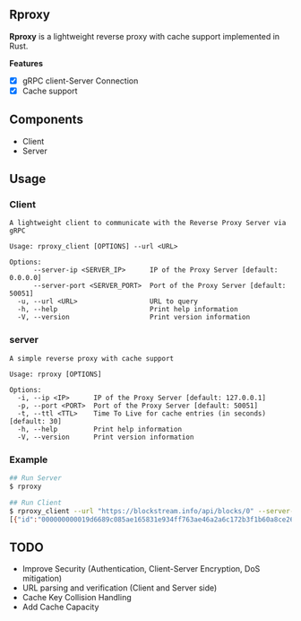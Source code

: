 ## Rproxy
**Rproxy** is a lightweight reverse proxy with cache support implemented in Rust.

**Features**
- [x] gRPC client-Server Connection
- [x] Cache support

## Components
- Client
- Server

## Usage
### Client
```
A lightweight client to communicate with the Reverse Proxy Server via gRPC

Usage: rproxy_client [OPTIONS] --url <URL>

Options:
      --server-ip <SERVER_IP>      IP of the Proxy Server [default: 0.0.0.0]
      --server-port <SERVER_PORT>  Port of the Proxy Server [default: 50051]
  -u, --url <URL>                  URL to query
  -h, --help                       Print help information
  -V, --version                    Print version information
```
### server
```
A simple reverse proxy with cache support

Usage: rproxy [OPTIONS]

Options:
  -i, --ip <IP>      IP of the Proxy Server [default: 127.0.0.1]
  -p, --port <PORT>  Port of the Proxy Server [default: 50051]
  -t, --ttl <TTL>    Time To Live for cache entries (in seconds) [default: 30]
  -h, --help         Print help information
  -V, --version      Print version information
```
### Example
```bash
## Run Server
$ rproxy

## Run Client
$ rproxy_client --url "https://blockstream.info/api/blocks/0" --server-ip "127.0.0.1"
[{"id":"000000000019d6689c085ae165831e934ff763ae46a2a6c172b3f1b60a8ce26f","height":0,"version":1,"timestamp":1231006505,"tx_count":1,"size":285,"weight":816,"merkle_root":"4a5e1e4baab89f3a32518a88c31bc87f618f76673e2cc77ab2127b7afdeda33b","previousblockhash":null,"mediantime":1231006505,"nonce":2083236893,"bits":486604799,"difficulty":1}]
```
## TODO
- Improve Security (Authentication, Client-Server Encryption, DoS mitigation)
- URL parsing and verification (Client and Server side)
- Cache Key Collision Handling
- Add Cache Capacity